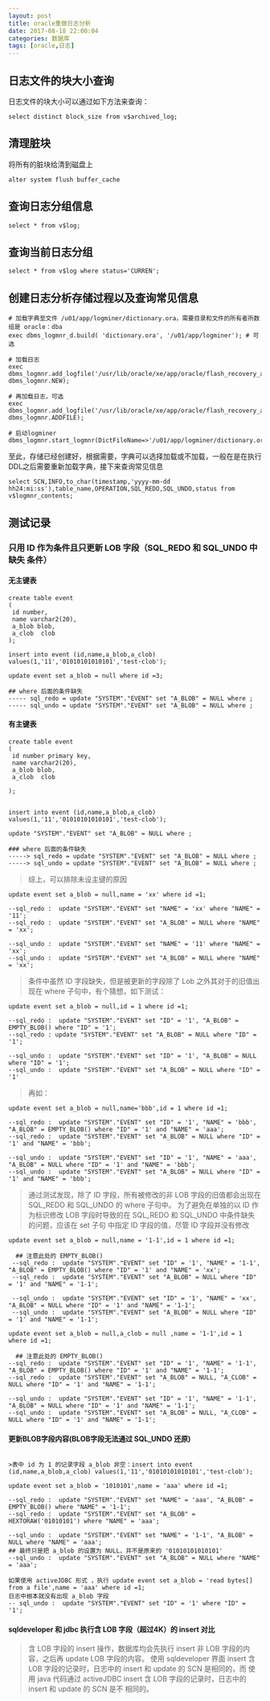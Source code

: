 ```yaml
---
layout: post
title: oracle重做日志分析
date: 2017-08-18 22:00:04
categories: 数据库
tags: [oracle,日志]
---
```

## 日志文件的块大小查询

日志文件的块大小可以通过如下方法来查询：
```
select distinct block_size from v$archived_log;
```

## 清理脏块

将所有的脏块给清到磁盘上
```
alter system flush buffer_cache
```

## 查询日志分组信息

```
select * from v$log;
```

## 查询当前日志分组

```
select * from v$log where status='CURREN';
```

## 创建日志分析存储过程以及查询常见信息

```
# 加载字典至文件 /u01/app/logminer/dictionary.ora，需要目录和文件的所有者所数组是 oracle：dba
exec dbms_logmnr_d.build( 'dictionary.ora', '/u01/app/logminer'); # 可选

# 加载日志
exec dbms_logmnr.add_logfile('/usr/lib/oracle/xe/app/oracle/flash_recovery_area/XE/onlinelog/o1_mf_1_djfw9s0s_.log', dbms_logmnr.NEW);

# 再加载日志，可选
exec dbms_logmnr.add_logfile('/usr/lib/oracle/xe/app/oracle/flash_recovery_area/XE/onlinelog/o1_mf_1_djfw9s0s_.log', dbms_logmnr.ADDFILE);

# 启动logminer
dbms_logmnr.start_logmnr(DictFileName=>'/u01/app/logminer/dictionary.ora');
```
至此，存储已经创建好，根据需要，字典可以选择加载或不加载，一般在是在执行DDL之后需要重新加载字典，接下来查询常见信息

```
select SCN,INFO,to_char(timestamp,'yyyy-mm-dd hh24:mi:ss'),table_name,OPERATION,SQL_REDO,SQL_UNDO,status from v$logmnr_contents;
```

## 测试记录


### 只用 ID 作为条件且只更新 LOB 字段（SQL_REDO 和 SQL_UNDO 中缺失 条件）

#### 无主键表
```
create table event
(
 id number,
 name varchar2(20),
 a_blob blob,
 a_clob  clob
);

insert into event (id,name,a_blob,a_clob) values(1,'11','01010101010101','test-clob');

update event set a_blob = null where id =3;

## where 后面的条件缺失
----- sql_redo = update "SYSTEM"."EVENT" set "A_BLOB" = NULL where ;
----- sql_undo = update "SYSTEM"."EVENT" set "A_BLOB" = NULL where ;
```

#### 有主键表

```
create table event
(
 id number primary key,
 name varchar2(20),
 a_blob blob,
 a_clob  clob

);


insert into event (id,name,a_blob,a_clob) values(1,'11','01010101010101','test-clob');

update "SYSTEM"."EVENT" set "A_BLOB" = NULL where ;

### where 后面的条件缺失
-----> sql_redo = update "SYSTEM"."EVENT" set "A_BLOB" = NULL where ;
-----> sql_undo = update "SYSTEM"."EVENT" set "A_BLOB" = NULL where ;
```
> 综上，可以排除未设主键的原因

```
update event set a_blob = null,name = 'xx' where id =1;

--sql_redo :  update "SYSTEM"."EVENT" set "NAME" = 'xx' where "NAME" = '11';
--sql_redo :  update "SYSTEM"."EVENT" set "A_BLOB" = NULL where "NAME" = 'xx';

--sql_undo :  update "SYSTEM"."EVENT" set "NAME" = '11' where "NAME" = 'xx';
--sql_undo :  update "SYSTEM"."EVENT" set "A_BLOB" = NULL where "NAME" = 'xx';
```
> 条件中虽然 ID 字段缺失，但是被更新的字段除了 Lob 之外其对于的旧值出现在 where 子句中，有个猜想，如下测试：

```
update event set a_blob = null,id = 1 where id =1;

--sql_redo :  update "SYSTEM"."EVENT" set "ID" = '1', "A_BLOB" = EMPTY_BLOB() where "ID" = '1';
--sql_redo : update "SYSTEM"."EVENT" set "A_BLOB" = NULL where "ID" = '1';

--sql_undo :  update "SYSTEM"."EVENT" set "ID" = '1', "A_BLOB" = NULL where "ID" = '1';
--sql_undo :  update "SYSTEM"."EVENT" set "A_BLOB" = NULL where "ID" = '1'

```
> 再如：

```
update event set a_blob = null,name='bbb',id = 1 where id =1;

--sql_redo :  update "SYSTEM"."EVENT" set "ID" = '1', "NAME" = 'bbb', "A_BLOB" = EMPTY_BLOB() where "ID" = '1' and "NAME" = 'aaa';
--sql_redo :  update "SYSTEM"."EVENT" set "A_BLOB" = NULL where "ID" = '1' and "NAME" = 'bbb';

--sql_undo :  update "SYSTEM"."EVENT" set "ID" = '1', "NAME" = 'aaa', "A_BLOB" = NULL where "ID" = '1' and "NAME" = 'bbb';
--sql_undo :  update "SYSTEM"."EVENT" set "A_BLOB" = NULL where "ID" = '1' and "NAME" = 'bbb';
```
> 通过测试发现，除了 ID 字段，所有被修改的非 LOB 字段的旧值都会出现在 SQL_REDO 和 SQL_UNDO 的 where 子句中。
  为了避免在单独的以 ID 作为标识修改 LOB 字段时导致的在 SQL_REDO 和 SQL_UNDO 中条件缺失的问题，应该在 set 子句
  中指定 ID 字段的值，尽管 ID 字段并没有修改



```
update event set a_blob = null,name = '1-1',id = 1 where id =1;

  ## 注意此处的 EMPTY_BLOB()
 --sql_redo :  update "SYSTEM"."EVENT" set "ID" = '1', "NAME" = '1-1', "A_BLOB" = EMPTY_BLOB() where "ID" = '1' and "NAME" = 'xx';
 --sql_redo :  update "SYSTEM"."EVENT" set "A_BLOB" = NULL where "ID" = '1' and "NAME" = '1-1';

 --sql_undo :  update "SYSTEM"."EVENT" set "ID" = '1', "NAME" = 'xx', "A_BLOB" = NULL where "ID" = '1' and "NAME" = '1-1';
 --sql_undo :  update "SYSTEM"."EVENT" set "A_BLOB" = NULL where "ID" = '1' and "NAME" = '1-1';
```

```
update event set a_blob = null,a_clob = null ,name = '1-1',id = 1 where id =1;

  ## 注意此处的 EMPTY_BLOB()
--sql_redo :  update "SYSTEM"."EVENT" set "ID" = '1', "NAME" = '1-1', "A_BLOB" = EMPTY_BLOB() where "ID" = '1' and "NAME" = '1-1';
--sql_redo :  update "SYSTEM"."EVENT" set "A_BLOB" = NULL, "A_CLOB" = NULL where "ID" = '1' and "NAME" = '1-1';

--sql_undo :  update "SYSTEM"."EVENT" set "ID" = '1', "NAME" = '1-1', "A_BLOB" = NULL where "ID" = '1' and "NAME" = '1-1';
--sql_undo :  update "SYSTEM"."EVENT" set "A_BLOB" = NULL, "A_CLOB" = NULL where "ID" = '1' and "NAME" = '1-1';

```

#### 更新BLOB字段内容(BLOB字段无法通过 SQL_UNDO 还原)
```

>表中 id 为 1 的记录字段 a_blob 非空：insert into event (id,name,a_blob,a_clob) values(1,'11','01010101010101','test-clob');

update event set a_blob = '1010101',name = 'aaa' where id =1;

--sql_redo :  update "SYSTEM"."EVENT" set "NAME" = 'aaa', "A_BLOB" = EMPTY_BLOB() where "NAME" = '1-1';
--sql_redo :  update "SYSTEM"."EVENT" set "A_BLOB" = HEXTORAW('01010101') where "NAME" = 'aaa';

--sql_undo :  update "SYSTEM"."EVENT" set "NAME" = '1-1', "A_BLOB" = NULL where "NAME" = 'aaa';
## 最终只是把 a_blob 的设置为 NULL，并不是原来的 '01010101010101'
--sql_undo :  update "SYSTEM"."EVENT" set "A_BLOB" = NULL where "NAME" = 'aaa';

如果使用 activeJDBC 形式 ，执行 update event set a_blob = 'read bytes[] from a file',name = 'aaa' where id =1;
日志中根本就没有出现 a_blob 字段
-- sql_undo :  update "SYSTEM"."EVENT" set "ID" = '1' where "ID" = '1';
```

#### sqldeveloper 和 jdbc 执行含 LOB 字段（超过4K）的 insert 对比

> 含 LOB 字段的 insert 操作，数据库均会先执行 insert 非 LOB 字段的内容，之后再 update LOB 字段的内容。
  使用 sqldeveloper 界面 insert 含 LOB 字段的记录时，日志中的 insert 和 update 的 SCN 是相同的，而
  使用 java 代码通过 activeJDBC insert 含 LOB 字段的记录时，日志中的 insert 和 update 的 SCN 是不
  相同的。
